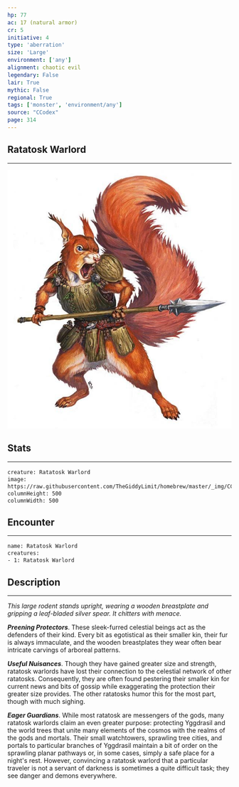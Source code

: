 ```yaml
---
hp: 77
ac: 17 (natural armor)
cr: 5
initiative: 4
type: 'aberration'    
size: 'Large'
environment: ['any']
alignment: chaotic evil
legendary: False
lair: True
mythic: False
regional: True
tags: ['monster', 'environment/any']
source: "CCodex"
page: 314
---
```


## Ratatosk Warlord
---

![|600](https://raw.githubusercontent.com/TheGiddyLimit/homebrew/master/_img/CCodex/Ratatoskwarlord.jpg)

## Stats
---

```statblock
creature: Ratatosk Warlord
image: https://raw.githubusercontent.com/TheGiddyLimit/homebrew/master/_img/CCodex/ratatoskwarlord_token.png
columnHeight: 500
columnWidth: 500
```

## Encounter
---

```encounter-table
name: Ratatosk Warlord
creatures:
- 1: Ratatosk Warlord
```

## Description
---
_This large rodent stands upright, wearing a wooden breastplate and gripping a leaf-bladed silver spear. It chitters with menace._

**_Preening Protectors_**. These sleek-furred celestial beings act as the defenders of their kind. Every bit as egotistical as their smaller kin, their fur is always immaculate, and the wooden breastplates they wear often bear intricate carvings of arboreal patterns.

**_Useful Nuisances_**. Though they have gained greater size and strength, ratatosk warlords have lost their connection to the celestial network of other ratatosks. Consequently, they are often found pestering their smaller kin for current news and bits of gossip while exaggerating the protection their greater size provides. The other ratatosks humor this for the most part, though with much sighing.

**_Eager Guardians_**. While most ratatosk are messengers of the gods, many ratatosk warlords claim an even greater purpose: protecting Yggdrasil and the world trees that unite many elements of the cosmos with the realms of the gods and mortals. Their small watchtowers, sprawling tree cities, and portals to particular branches of Yggdrasil maintain a bit of order on the sprawling planar pathways or, in some cases, simply a safe place for a night's rest. However, convincing a ratatosk warlord that a particular traveler is not a servant of darkness is sometimes a quite difficult task; they see danger and demons everywhere.






